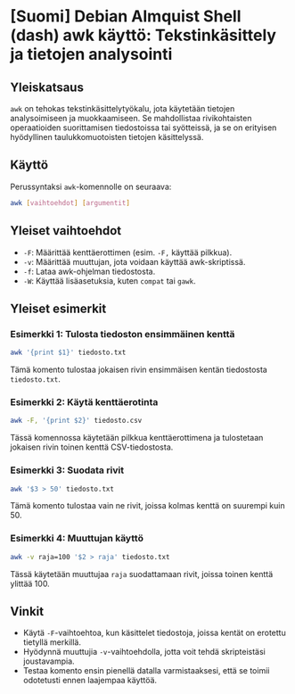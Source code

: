# [Suomi] Debian Almquist Shell (dash) awk käyttö: Tekstinkäsittely ja tietojen analysointi

## Yleiskatsaus
`awk` on tehokas tekstinkäsittelytyökalu, jota käytetään tietojen analysoimiseen ja muokkaamiseen. Se mahdollistaa rivikohtaisten operaatioiden suorittamisen tiedostoissa tai syötteissä, ja se on erityisen hyödyllinen taulukkomuotoisten tietojen käsittelyssä.

## Käyttö
Perussyntaksi `awk`-komennolle on seuraava:

```bash
awk [vaihtoehdot] [argumentit]
```

## Yleiset vaihtoehdot
- `-F`: Määrittää kenttäerottimen (esim. `-F,` käyttää pilkkua).
- `-v`: Määrittää muuttujan, jota voidaan käyttää awk-skriptissä.
- `-f`: Lataa awk-ohjelman tiedostosta.
- `-W`: Käyttää lisäasetuksia, kuten `compat` tai `gawk`.

## Yleiset esimerkit

### Esimerkki 1: Tulosta tiedoston ensimmäinen kenttä
```bash
awk '{print $1}' tiedosto.txt
```
Tämä komento tulostaa jokaisen rivin ensimmäisen kentän tiedostosta `tiedosto.txt`.

### Esimerkki 2: Käytä kenttäerotinta
```bash
awk -F, '{print $2}' tiedosto.csv
```
Tässä komennossa käytetään pilkkua kenttäerottimena ja tulostetaan jokaisen rivin toinen kenttä CSV-tiedostosta.

### Esimerkki 3: Suodata rivit
```bash
awk '$3 > 50' tiedosto.txt
```
Tämä komento tulostaa vain ne rivit, joissa kolmas kenttä on suurempi kuin 50.

### Esimerkki 4: Muuttujan käyttö
```bash
awk -v raja=100 '$2 > raja' tiedosto.txt
```
Tässä käytetään muuttujaa `raja` suodattamaan rivit, joissa toinen kenttä ylittää 100.

## Vinkit
- Käytä `-F`-vaihtoehtoa, kun käsittelet tiedostoja, joissa kentät on erotettu tietyllä merkillä.
- Hyödynnä muuttujia `-v`-vaihtoehdolla, jotta voit tehdä skripteistäsi joustavampia.
- Testaa komento ensin pienellä datalla varmistaaksesi, että se toimii odotetusti ennen laajempaa käyttöä.